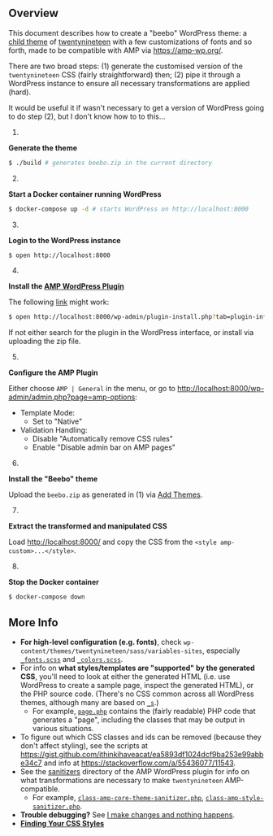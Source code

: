 ## Overview

This document describes how to create a "beebo" WordPress theme: a [child
theme](https://developer.wordpress.org/themes/advanced-topics/child-themes/) of
[twentynineteen](https://wordpress.org/themes/twentynineteen/) with a few
customizations of fonts and so forth, made to be compatible with AMP via
<https://amp-wp.org/>.

There are two broad steps: (1) generate the customised version of the
`twentynineteen` CSS (fairly straightforward) then; (2) pipe it through a
WordPress instance to ensure all necessary transformations are applied (hard).

It would be useful it if wasn't necessary to get a version of WordPress going to
do step (2), but I don't know how to to this...

1.

**Generate the theme**

```sh
$ ./build # generates beebo.zip in the current directory
```

2.

**Start a Docker container running WordPress**

```sh
$ docker-compose up -d # starts WordPress on http://localhost:8000
```

3.

**Login to the WordPress instance**

```sh
$ open http://localhost:8000
```

4.

**Install the [AMP WordPress Plugin](https://wordpress.org/plugins/amp/)**

The following [link](http://localhost:8000/wp-admin/plugin-install.php?tab=plugin-information&plugin=amp&TB_iframe=true&width=600&height=550) might work:

```sh
$ open http://localhost:8000/wp-admin/plugin-install.php?tab=plugin-information&plugin=amp&TB_iframe=true&width=600&height=550
```

If not either search for the plugin in the WordPress interface, or install via
uploading the zip file. 

5.

**Configure the AMP Plugin**

Either choose `AMP | General` in the menu, or go to <http://localhost:8000/wp-admin/admin.php?page=amp-options>:

  * Template Mode:
    * Set to "Native"
  * Validation Handling:
    * Disable "Automatically remove CSS rules"
    * Enable "Disable admin bar on AMP pages"

6.

**Install the "Beebo" theme**

Upload the `beebo.zip` as generated in (1) via [Add Themes](http://localhost:8000/wp-admin/theme-install.php?browse=featured).

7.

**Extract the transformed and manipulated CSS**

Load <http://localhost:8000/> and copy the CSS from the `<style amp-custom>...</style>`.

8.

**Stop the Docker container**

```sh
$ docker-compose down
```

## More Info

  * **For high-level configuration (e.g. fonts)**, check
    `wp-content/themes/twentynineteen/sass/variables-sites`, especially
    [`_fonts.scss`](https://github.com/WordPress/WordPress/blob/master/wp-content/themes/twentynineteen/sass/variables-site/_fonts.scss)
    and
    [`_colors.scss`](https://github.com/WordPress/WordPress/blob/master/wp-content/themes/twentynineteen/sass/variables-site/_colors.scss).
  * For info on **what styles/templates are "supported" by the generated CSS**,
    you'll need to look at either the generated HTML (i.e. use WordPress to
    create a sample page, inspect the generated HTML), or the PHP source code. (There's no CSS common across all WordPress themes, although many are based on [`_s`](https://github.com/automattic/_s).)
    * For example,
    [`page.php`](https://github.com/WordPress/WordPress/blob/master/wp-content/themes/twentynineteen/page.php)
    contains the (fairly readable) PHP code that generates a "page", including
    the classes that may be output in various situations.
  * To figure out which CSS classes and ids can be removed (because they don't
    affect styling), see the scripts at
    <https://gist.github.com/ithinkihaveacat/ea5893df1024dcf9ba253e99abbe34c7> and info at <https://stackoverflow.com/a/55436077/11543>.
  * See the
    [sanitizers](https://github.com/ampproject/amp-wp/blob/develop/includes/sanitizers/)
    directory of the AMP WordPress plugin for info on what transformations are
    necessary to make `twentynineteen` AMP-compatible.
    * For example, [`class-amp-core-theme-sanitizer.php`](https://github.com/ampproject/amp-wp/blob/develop/includes/sanitizers/class-amp-core-theme-sanitizer.php), [`class-amp-style-sanitizer.php`](https://github.com/ampproject/amp-wp/blob/develop/includes/sanitizers/class-amp-style-sanitizer.php).
  * **Trouble debugging?** See [I make changes and nothing happens](https://wordpress.org/support/article/i-make-changes-and-nothing-happens/).
  * **[Finding Your CSS Styles](https://codex.wordpress.org/Finding_Your_CSS_Styles)**
